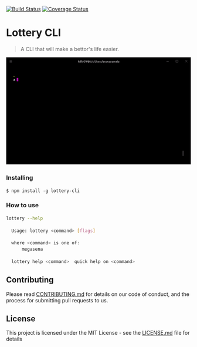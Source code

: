 [![Build Status](https://travis-ci.org/brunooomelo/lottery.svg?branch=master)](https://travis-ci.org/brunooomelo/lottery)
[![Coverage Status](https://coveralls.io/repos/github/brunooomelo/lottery/badge.svg?branch=test%2Fbadges)](https://coveralls.io/github/brunooomelo/lottery?branch=test%2Fbadges)
# Lottery CLI


> A CLI that will make a bettor's life easier.

![Example CLI running](img/example.gif)

### Installing

```
$ npm install -g lottery-cli
```

### How to use

```sh
lottery --help

  Usage: lottery <command> [flags]

  where <command> is one of:
      megasena

  lottery help <command>  quick help on <command>
```

## Contributing

Please read [CONTRIBUTING.md](CONTRIBUTING.md) for details on our code of conduct, and the process for submitting pull requests to us.

## License

This project is licensed under the MIT License - see the [LICENSE.md](LICENSE.md) file for details
